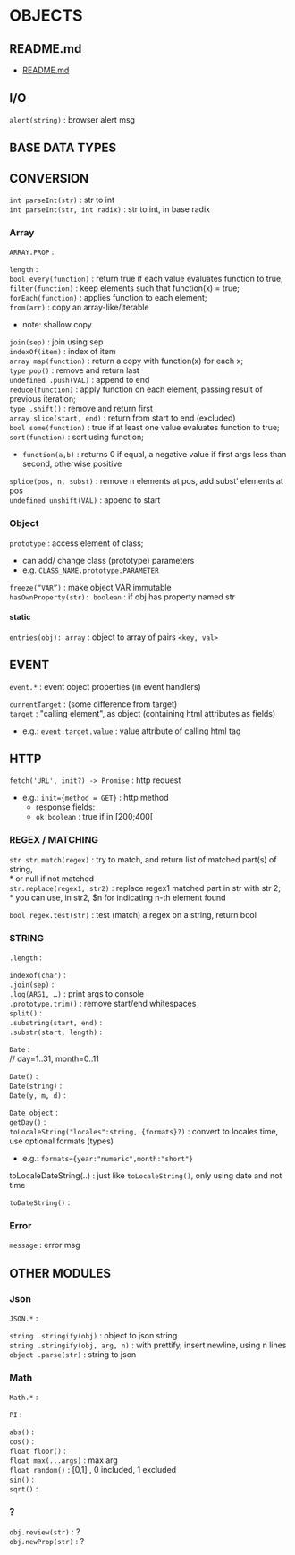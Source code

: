 # OBJECTS  
  
  
## README.md  
*	[README.md](./README.md)  

  
## I/O   
`alert(string)` : browser alert msg  
  
## BASE DATA TYPES

## CONVERSION   
`int parseInt(str)` : str to int  
`int parseInt(str, int radix)` : str to int, in base radix  

### Array   
`ARRAY.PROP` :  

`length` :   
`bool every(function)` : return true if each value evaluates function to true;  
`filter(function)` : keep elements such that function(x) = true;  
`forEach(function)` : applies function to each element;  
`from(arr)` : copy an array-like/iterable  
*	note: shallow copy

`join(sep)` : join using sep  
`indexOf(item)` : index of item  
`array map(function)` : return a copy with function(x) for each x;  
`type pop()` : remove and return last  
`undefined .push(VAL)` : append to end  
`reduce(function)` : apply function on each element, passing result of previous iteration;  
`type .shift()` : remove and return first  
`array slice(start, end)` : return from start to end (excluded)  
`bool some(function)` : true if at least one value evaluates function to true;  
`sort(function)` : sort using function;  
*	`function(a,b)` : returns 0 if equal, a negative value if first args less than second, otherwise positive

`splice(pos, n, subst)` : remove n elements at pos, add subst’ elements at pos  
`undefined unshift(VAL)` : append to start   
  
### Object 
`prototype`	: access element of class;  
*	can add/ change class (prototype) parameters  
*	e.g. `CLASS_NAME.prototype.PARAMETER`  

`freeze(“VAR”)` : make object VAR immutable  
`hasOwnProperty(str): boolean` : if obj has property named str  

#### static
`entries(obj): array` : object to array of pairs `<key, val>`  


## EVENT
`event.*` : event object properties (in event handlers)  

`currentTarget` : (some difference from target)  
`target` : "calling element", as object (containing html attributes as fields)  
*	e.g.: `event.target.value` : value attribute of calling html tag  

## HTTP
`fetch('URL', init?) -> Promise` : http request  
*	e.g.: `init={method = GET}` : http method  
	*	response fields:
	*	`ok:boolean` : true if in [200;400[  
  
### REGEX / MATCHING   
`str str.match(regex)` : try to match, and return list of matched part(s) of string,  
	*			or null if not matched  
`str.replace(regex1, str2)` : replace regex1 matched part in str with str 2;  
		*				you can use, in str2, $n for indicating n-th element found  

`bool regex.test(str)` : test (match) a regex on a string, return bool  
  
### STRING   
`.length` :   
  
`indexof(char)` :   
`.join(sep)` :   
`.log(ARG1, …)` : print args to console  
`.prototype.trim()` : remove start/end whitespaces  
`split()` :   
`.substring(start, end)` :   
`.substr(start, length)` :   
  
`Date` :   
// day=1..31, month=0..11  

`Date()` :   
`Date(string)` :   
`Date(y, m, d)` :   
  
`Date object` :   
`getDay()` :   
`toLocaleString("locales":string, {formats}?)` : convert to locales time, use optional formats (types)  
*	e.g.: `formats={year:"numeric",month:"short"}`  

toLocaleDateString(..) : just like `toLocaleString()`, only using date and not time  

`toDateString()` :   
  
### Error
`message` : error msg  


## OTHER MODULES

### Json   
`JSON.*` :  

`string .stringify(obj)` : object to json string  
`string .stringify(obj, arg, n)` : with prettify, insert newline, using n lines  
`object .parse(str)` : string to json  
  
### Math
`Math.*` :  

`PI` :    
  
`abs()` :  
`cos()` :  
`float floor()` :   
`float max(...args)` : max arg  
`float random()` : [0,1] , 0 included, 1 excluded  
`sin()` :  
`sqrt()` :  


### ?
`obj.review(str)` : ?  
`obj.newProp(str)` : ?  